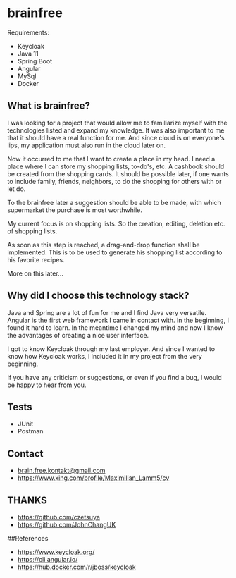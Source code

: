 # brainfree

Requirements:

- Keycloak
- Java 11
- Spring Boot
- Angular
- MySql
- Docker


## What is brainfree?

I was looking for a project that would allow me to familiarize myself with the technologies listed and expand my knowledge. It was also important to me that it should have a real function for me. And since cloud is on everyone's lips, my application must also run in the cloud later on.

Now it occurred to me that I want to create a place in my head. I need a place where I can store my shopping lists, to-do's, etc. A cashbook should be created from the shopping cards. It should be possible later, if one wants to include family, friends, neighbors, to do the shopping for others with or let do.

To the brainfree later a suggestion should be able to be made, with which supermarket the purchase is most worthwhile.

My current focus is on shopping lists. So the creation, editing, deletion etc. of shopping lists.

As soon as this step is reached, a drag-and-drop function shall be implemented. This is to be used to generate his shopping list according to his favorite recipes.

More on this later...


## Why did I choose this technology stack?

Java and Spring are a lot of fun for me and I find Java very versatile. Angular is the first web framework I came in contact with. In the beginning, I found it hard to learn. In the meantime I changed my mind and now I know the advantages of creating a nice user interface.

I got to know Keycloak through my last employer. And since I wanted to know how Keycloak works, I included it in my project from the very beginning.

If you have any criticism or suggestions, or even if you find a bug, I would be happy to hear from you.


## Tests

- JUnit  
- Postman


## Contact

- brain.free.kontakt@gmail.com
- https://www.xing.com/profile/Maximilian_Lamm5/cv


## THANKS

- https://github.com/czetsuya
- https://github.com/JohnChangUK


##References

- https://www.keycloak.org/
- https://cli.angular.io/
- https://hub.docker.com/r/jboss/keycloak
